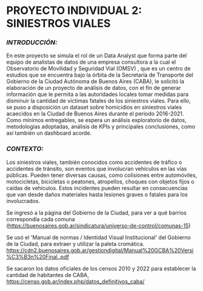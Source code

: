 
<p align="center"><h1>PROYECTO INDIVIDUAL 2: SINIESTROS VIALES</h1></p>


*<h3>INTRODUCCIÓN:</h3>*
En este proyecto se simula el rol de un Data Analyst que forma parte del equipo de analistas de datos de una empresa consultora a la cual el Observatorio de Movilidad y Seguridad Vial (OMSV) , que es un centro de estudios que se encuentra bajo la órbita de la Secretaría de Transporte del Gobierno de la Ciudad Autónoma de Buenos Aires (CABA), le solicitó la elaboración de un proyecto de análisis de datos, con el fin de generar información que le permita a las autoridades locales tomar medidas para disminuir la cantidad de víctimas fatales de los siniestros viales. Para ello, se puso a disposición un dataset sobre homicidios en siniestros viales acaecidos en la Ciudad de Buenos Aires durante el periodo 2016-2021.
Como mínimos entregables, se espera un análisis exploratorio de datos, metodologías adoptadas, análisis de KPIs y principales conclusiones, como así también un dashboard acorde.

*<h3>CONTEXTO:</h3>*
Los siniestros viales, también conocidos como accidentes de tráfico o accidentes de tránsito, son eventos que involucran vehículos en las vías públicas. Pueden tener diversas causas, como colisiones entre automóviles, motocicletas, bicicletas o peatones, atropellos, choques con objetos fijos o caídas de vehículos. Estos incidentes pueden resultar en consecuencias que van desde daños materiales hasta lesiones graves o fatales para los involucrados.


Se ingresó a la página del Gobierno de la Ciudad, para ver a qué barrios correspondía cada comuna (https://buenosaires.gob.ar/sindicatura/universo-de-control/comunas-15)

Se usó el 'Manual de normas / Identidad Visual Institucional' del Gobierno de la Ciudad, para extraer y utilizar la paleta cromática.
https://cdn2.buenosaires.gob.ar/gestiondigital/Manual%20GCBA%20Versi%C3%B3n%20Final..pdf

Se sacaron los datos oficiales de los censos 2010 y 2022 para establecer la cantidad de habitantes de CABA, https://censo.gob.ar/index.php/datos_definitivos_caba/
